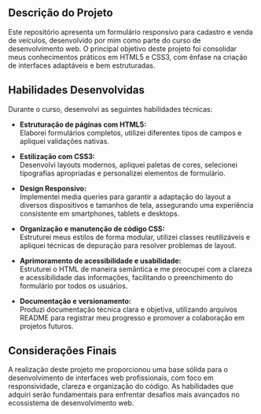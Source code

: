 ## Descrição do Projeto

Este repositório apresenta um formulário responsivo para cadastro e venda de veículos, desenvolvido por mim como parte do curso de desenvolvimento web. O principal objetivo deste projeto foi consolidar meus conhecimentos práticos em HTML5 e CSS3, com ênfase na criação de interfaces adaptáveis e bem estruturadas.

## Habilidades Desenvolvidas

Durante o curso, desenvolvi as seguintes habilidades técnicas:

- **Estruturação de páginas com HTML5:**  
  Elaborei formulários completos, utilizei diferentes tipos de campos e apliquei validações nativas.

- **Estilização com CSS3:**  
  Desenvolvi layouts modernos, apliquei paletas de cores, selecionei tipografias apropriadas e personalizei elementos de formulário.

- **Design Responsivo:**  
  Implementei media queries para garantir a adaptação do layout a diversos dispositivos e tamanhos de tela, assegurando uma experiência consistente em smartphones, tablets e desktops.

- **Organização e manutenção de código CSS:**  
  Estruturei meus estilos de forma modular, utilizei classes reutilizáveis e apliquei técnicas de depuração para resolver problemas de layout.

- **Aprimoramento de acessibilidade e usabilidade:**  
  Estruturei o HTML de maneira semântica e me preocupei com a clareza e acessibilidade das informações, facilitando o preenchimento do formulário por todos os usuários.

- **Documentação e versionamento:**  
  Produzi documentação técnica clara e objetiva, utilizando arquivos README para registrar meu progresso e promover a colaboração em projetos futuros.

## Considerações Finais

A realização deste projeto me proporcionou uma base sólida para o desenvolvimento de interfaces web profissionais, com foco em responsividade, clareza e organização do código. As habilidades que adquiri serão fundamentais para enfrentar desafios mais avançados no ecossistema de desenvolvimento web.
